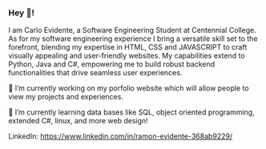 ### Hey 👋!
I am Carlo Evidente, a Software Engineering Student at Centennial College. As for my software engineering experience I bring a versatile skill set to the forefront, blending my expertise in HTML, CSS and JAVASCRIPT to craft visually appealing and user-friendly websites. My capabilities extend to Python, Java and C#, empowering me to build robust backend functionalities that drive seamless user experiences.


🔭 I’m currently working on my porfolio website which will allow people to view my projects and experiences. 



🌱 I’m currently learning data bases like SQL, object oriented programming, extended C#, linux, and more web design!

LinkedIn: https://www.linkedin.com/in/ramon-evidente-368ab9229/



